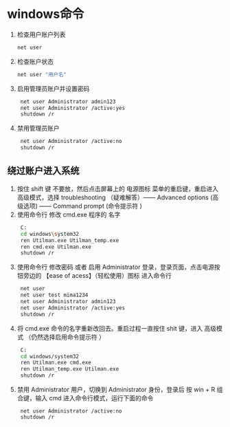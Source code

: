 # windows命令
1. 检查用户账户列表
   ```bash
   net user
   ```
2. 检查账户状态
   ```bash
   net user "用户名"
   ```
3. 启用管理员账户并设置密码
   ```bash
    net user Administrator admin123
    net user Administrator /active:yes
    shutdown /r
   ```
4. 禁用管理员账户
   ```bash
    net user Administrator /active:no
    shutdown /r
   ```
## 绕过账户进入系统
1. 按住 shift 键 不要放，然后点击屏幕上的 电源图标 菜单的重启键，重启进入 高级模式，选择 troubleshooting （疑难解答）—— Advanced options (高级选项) —— Command prompt (命令提示符 )
2. 使用命令行 修改 cmd.exe 程序的 名字 
   ```bash
    C:
    cd windows\system32
    ren Utilman.exe Utilman_temp.exe
    ren cmd.exe Utilman.exe
    shutdown /r
   ```
3. 使用命令行 修改密码 或者 启用 Administrator 登录，登录页面，点击电源按钮旁边的 【ease of acess】（轻松使用）图标 进入命令行
   ```bash
    net user
    net user test mima1234
    net user Administrator admin123
    net user Administrator /active:yes
    shutdown /r
   ```
4. 将 cmd.exe 命令的名字重新改回去。重启过程一直按住 shit 键，进入 高级模式 （仍然选择启用命令提示符 ）
   ```bash
    C:
    cd windows/system32
    ren Utilman.exe cmd.exe
    ren Utilman_temp.exe Utilman.exe
    shutdown /r
   ```
5. 禁用 Administrator 用户，切换到 Administrator 身份，登录后 按 win + R 组合键，输入 cmd 进入命令行模式，运行下面的命令
   ```bahs
    net user Administrator /active:no
    shutdown /r
   ```